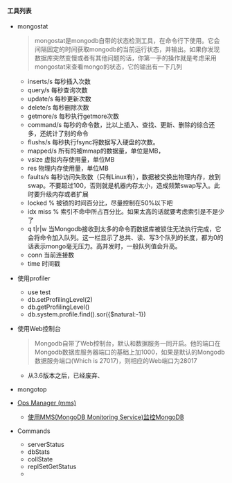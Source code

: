 #### 工具列表
* mongostat
  > mongostat是mongodb自带的状态检测工具，在命令行下使用。它会间隔固定的时间获取mongodb的当前运行状态，并输出。如果你发现数据库突然变慢或者有其他问题的话，你第一手的操作就是考虑采用mongostat来查看mongo的状态，它的输出有一下几列
  * inserts/s 每秒插入次数
  * query/s 每秒查询次数
  * update/s 每秒更新次数
  * delete/s 每秒删除次数
  * getmore/s 每秒执行getmore次数
  * command/s 每秒的命令数，比以上插入、查找、更新、删除的综合还多，还统计了别的命令
  * flushs/s 每秒执行fsync将数据写入硬盘的次数。
  * mapped/s 所有的被mmap的数据量，单位是MB，
  * vsize 虚拟内存使用量，单位MB
  * res 物理内存使用量，单位MB
  * faults/s 每秒访问失败数（只有Linux有），数据被交换出物理内存，放到swap。不要超过100，否则就是机器内存太小，造成频繁swap写入。此时要升级内存或者扩展
  * locked % 被锁的时间百分比，尽量控制在50%以下吧
  * idx miss % 索引不命中所占百分比。如果太高的话就要考虑索引是不是少了
  * q t|r|w 当Mongodb接收到太多的命令而数据库被锁住无法执行完成，它会将命令加入队列。这一栏显示了总共、读、写3个队列的长度，都为0的话表示mongo毫无压力。高并发时，一般队列值会升高。
  * conn 当前连接数
  * time 时间戳
* 使用profiler
  * use test
  * db.setProfilingLevel(2)
  * db.getProfilingLevel()
  * db.system.profile.find().sor({$natural:-1})
* 使用Web控制台
  > Mongodb自带了Web控制台，默认和数据服务一同开启。他的端口在Mongodb数据库服务器端口的基础上加1000，如果是默认的Mongodb数据服务端口(Which is 27017)，则相应的Web端口为28017
  * 从3.6版本之后，已经废弃、

* mongotop
* [Ops Manager (mms)](https://docs.opsmanager.mongodb.com/v4.0/application/)
  * [使用MMS(MongoDB Monitoring Service)监控MongoDB](https://www.cnblogs.com/tippoint/p/3441160.html)

* Commands
  * serverStatus
  * dbStats
  * collState
  * replSetGetStatus
  * 